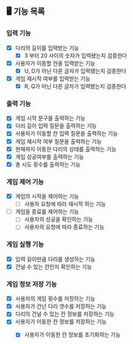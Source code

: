 ## 🖥 기능 목록

### 입력 기능
- [x] 다리의 길이를 입력받는 기능
  - [x] 3 부터 20 사이의 숫자가 입력됐는지 검증한다
- [X] 사용자가 이동할 칸을 입력받는 기능
  - [x] U, D가 아닌 다른 글자가 입력됐는지 검증한다
- [x] 게임 재시작 여부를 입력받는 기능
  - [x] R, Q가 아닌 다른 글자가 입력됐는지 검증한다

### 출력 기능
- [x] 게임 시작 문구를 출력하는 기능
- [x] 다리 길이 입력 질문을 출력하는 기능
- [x] 사용자가 이동할 칸 입력 질문을 출력하는 기능
- [x] 게임 재시작 여부 질문을 출력하는 기능
- [x] 현재까지 이동한 다리의 상태를 출력하는 기능
- [x] 게임 성공여부를 출력하는 기능
- [x] 총 시도 횟수를 출력하는 기능

### 게임 제어 기능
- [x] 게임의 시작을 제어하는 기능
  - [ ] 사용자 요청에 따라 재시작 하는 기능
- [ ] 게임을 종료를 제어하는 기능
  - [ ] 사용자의 성공을 확인하는 기능
  - [ ] 사용자의 요청에 따라 종료하는 기능

### 게임 실행 기능 
- [x] 입력 길이만큼 다리를 생성하는 기능
- [x] 건널 수 있는 칸인지 확인하는 기능

### 게임 정보 저장 기능
- [x] 사용자의 게임 횟수를 저장하는 기능
- [x] 사용자가 건넌 다리 갯수를 저장하는 기능
- [x] 다리의 건널 수 있는 칸 정보를 저장하는 기능
- [x] 사용자가 이동한 칸 정보를 저장하는 기능
  - [x] 사용자가 이동한 칸 정보를 초기화하는 기능

